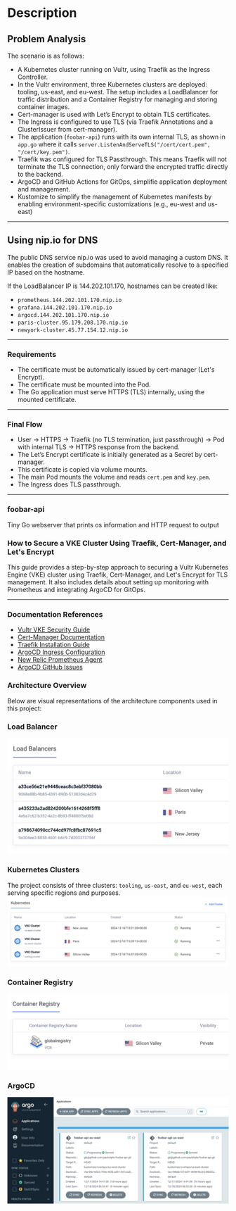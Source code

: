 # Description

## Problem Analysis

The scenario is as follows:

- A Kubernetes cluster running on Vultr, using Traefik as the Ingress Controller.
- In the Vultr environment, three Kubernetes clusters are deployed: tooling, us-east, and eu-west. The setup includes a LoadBalancer for traffic distribution and a Container Registry for managing and storing container images.
- Cert-manager is used with Let’s Encrypt to obtain TLS certificates.
- The Ingress is configured to use TLS (via Traefik Annotations and a ClusterIssuer from cert-manager).
- The application (`foobar-api`) runs with its own internal TLS, as shown in `app.go` where it calls `server.ListenAndServeTLS("/cert/cert.pem", "/cert/key.pem")`.
- Traefik was configured for TLS Passthrough. This means Traefik will not terminate the TLS connection, only forward the encrypted traffic directly to the backend.
- ArgoCD and GitHub Actions for GitOps, simplifie application deployment and management.
- Kustomize to simplify the management of Kubernetes manifests by enabling environment-specific customizations (e.g., eu-west and us-east)

---

## Using nip.io for DNS

The public DNS service nip.io was used to avoid managing a custom DNS. It enables the creation of subdomains that automatically resolve to a specified IP based on the hostname.

If the LoadBalancer IP is 144.202.101.170, hostnames can be created like:

- `prometheus.144.202.101.170.nip.io`
- `grafana.144.202.101.170.nip.io`
- `argocd.144.202.101.170.nip.io`
- `paris-cluster.95.179.208.170.nip.io`
- `newyork-cluster.45.77.154.12.nip.io`

---

### Requirements

- The certificate must be automatically issued by cert-manager (Let's Encrypt).
- The certificate must be mounted into the Pod.
- The Go application must serve HTTPS (TLS) internally, using the mounted certificate.

---

### Final Flow

- User → HTTPS → Traefik (no TLS termination, just passthrough) → Pod with internal TLS → HTTPS response from the backend.
- The Let’s Encrypt certificate is initially generated as a Secret by cert-manager.
- This certificate is copied via volume mounts.
- The main Pod mounts the volume and reads `cert.pem` and `key.pem`.
- The Ingress does TLS passthrough.

---

### foobar-api

Tiny Go webserver that prints os information and HTTP request to output

### How to Secure a VKE Cluster Using Traefik, Cert-Manager, and Let's Encrypt

This guide provides a step-by-step approach to securing a Vultr Kubernetes Engine (VKE) cluster using Traefik, Cert-Manager, and Let's Encrypt for TLS management. It also includes details about setting up monitoring with Prometheus and integrating ArgoCD for GitOps.

---

### Documentation References

- [Vultr VKE Security Guide](https://docs.vultr.com/how-to-secure-a-vke-cluster-using-traefik-certmanager-and-lets-encrypt)
- [Cert-Manager Documentation](https://cert-manager.io/docs/installation/helm/)
- [Traefik Installation Guide](https://doc.traefik.io/traefik/getting-started/install-traefik/)
- [ArgoCD Ingress Configuration](https://argo-cd.readthedocs.io/en/release-2.2/operator-manual/ingress/#traefik-v22)
- [New Relic Prometheus Agent](https://docs.newrelic.com/docs/infrastructure/prometheus-integrations/install-configure-prometheus-agent/setup-prometheus-agent/)
- [ArgoCD GitHub Issues](https://github.com/argoproj/argo-cd/issues/9422)

### Architecture Overview

Below are visual representations of the architecture components used in this project:

### Load Balancer

![Load Balancer](images/loadbalancer.jpg)

### Kubernetes Clusters

The project consists of three clusters: `tooling`, `us-east`, and `eu-west`, each serving specific regions and purposes.
![Clusters](images/clusters.jpg)

### Container Registry

![Container Registry](images/registry.jpg)

### ArgoCD

![ArgoCD](images/argocd.jpg)
